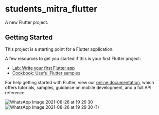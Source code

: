 # students_mitra_flutter

A new Flutter project.

## Getting Started

This project is a starting point for a Flutter application.

A few resources to get you started if this is your first Flutter project:

- [Lab: Write your first Flutter app](https://flutter.dev/docs/get-started/codelab)
- [Cookbook: Useful Flutter samples](https://flutter.dev/docs/cookbook)

For help getting started with Flutter, view our
[online documentation](https://flutter.dev/docs), which offers tutorials,
samples, guidance on mobile development, and a full API reference.

![WhatsApp Image 2021-08-26 at 19 29 30](https://user-images.githubusercontent.com/72963525/131307474-dd5a1377-fa68-4296-8e81-8221853edcab.jpeg)
![WhatsApp Image 2021-08-26 at 19 29 30 (1)](https://user-images.githubusercontent.com/72963525/131307834-0b90213b-b2a3-48e5-9f76-ea0e7d7ed23e.jpeg)

